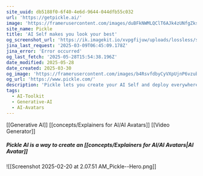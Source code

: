 ```yaml
---
site_uuid: db5188f0-6f40-4e6d-9644-044dfb55c032
url: 'https://getpickle.ai/'
image: 'https://framerusercontent.com/images/duBFkNWMLQClT6AJk4zUNfgZks.png'
site_name: Pickle
title: 'AI Self makes you look your best'
og_screenshot_url: 'https://ik.imagekit.io/xvpgfijuw/uploads/lossless/screenshots/20250528_Pickle_AI_og_screenshot.jpeg'
jina_last_request: '2025-03-09T06:45:09.178Z'
jina_error: 'Error occurred'
og_last_fetch: '2025-05-28T15:54:38.196Z'
date_modified: 2025-05-28
date_created: 2025-03-30
og_image: 'https://framerusercontent.com/images/b4RsvfdbyCyVXpUjnP6vzubIYI.png'
og_url: 'https://www.pickle.com/'
description: 'Pickle lets you create your AI Self and deploy everywhere.'
tags:
  - AI-Toolkit
  - Generative-AI
  - AI-Avatars
---
```


[[Generative AI]]
[[concepts/Explainers for AI/AI Avatars]]
[[Video Generator]]

##### Pickle AI is a way to create an [[concepts/Explainers for AI/AI Avatars|AI Avatar]]
![[Screenshot 2025-02-20 at 2.07.51 AM_Pickle--Hero.png]]